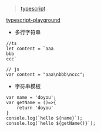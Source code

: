 > [typescript](http://www.typescriptlang.org/)

[typescript-playground](http://www.typescriptlang.org/play/index.html)

- 多行字符串

```
//ts
let content = `aaa
bbb
ccc`

// js
var content = "aaa\nbbb\nccc";
```

- 字符串模板

```
var name = 'doyou';
var getName = ()=>{
    return 'doyou'
}
console.log(`hello ${name}`);
console.log(`hello ${getName()}`);
```
